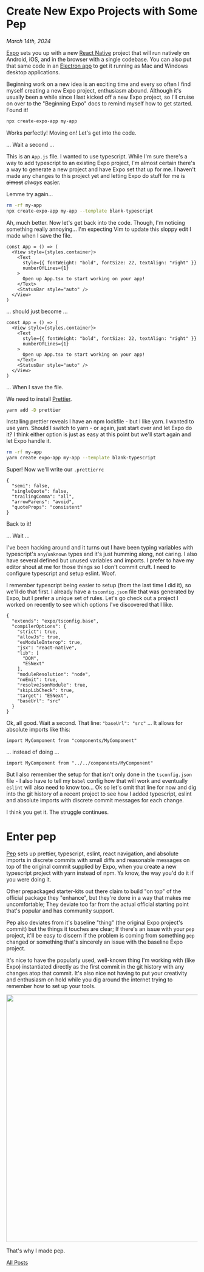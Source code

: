 # Create New Expo Projects with Some Pep

_March 14th, 2024_

[Expo](https://expo.dev) sets you up with a new [React Native](https://reactnative.dev) project that will run natively on Android, iOS, and in the browser with a single codebase.
You can also put that same code in an [Electron app](https://www.electronjs.org) to get it running as Mac and Windows desktop applications.

Beginning work on a new idea is an exciting time and every so often I find myself creating a new Expo project, enthusiasm abound.
Although it's usually been a while since I last kicked off a new Expo project, so I'll cruise on over to the "Beginning Expo" docs to remind myself how to get started. Found it!

```bash
npx create-expo-app my-app
```

Works perfectly! Moving on! Let's get into the code.

... Wait a second ...

This is an `App.js` file.
I wanted to use typescript.
While I'm sure there's a way to add typescript to an existing Expo project, I'm almost certain there's a way to generate a new project and have Expo set that up for me.
I haven't made any changes to this project yet and letting Expo do stuff for me is ~~almost~~ _always_ easier.

Lemme try again...

```bash
rm -rf my-app
npx create-expo-app my-app --template blank-typescript
```

Ah, much better. Now let's get back into the code.
Though, I'm noticing something really annoying...
I'm expecting Vim to update this sloppy edit I made when I save the file.

<!-- {% raw %} -->

```tsx
const App = () => (
  <View style={styles.container}>
    <Text
      style={{ fontWeight: "bold", fontSize: 22, textAlign: "right" }}
      numberOfLines={1}
    >
      Open up App.tsx to start working on your app!
    </Text>
    <StatusBar style="auto" />
  </View>
)
```

<!-- {% endraw %} -->

... should just become ...

<!-- {% raw %} -->

```tsx
const App = () => (
  <View style={styles.container}>
    <Text
      style={{ fontWeight: "bold", fontSize: 22, textAlign: "right" }}
      numberOfLines={1}
    >
      Open up App.tsx to start working on your app!
    </Text>
    <StatusBar style="auto" />
  </View>
)
```

<!-- {% endraw %} -->

... When I save the file.

We need to install [Prettier](https://prettier.io).

```bash
yarn add -D prettier
```

Installing prettier reveals I have an npm lockfile - but I like yarn.
I wanted to use yarn.
Should I switch to yarn - or again, just start over and let Expo do it?
I think either option is just as easy at this point but we'll start again and let Expo handle it.

```bash
rm -rf my-app
yarn create expo-app my-app --template blank-typescript
```

Super! Now we'll write our `.prettierrc`

```
{
  "semi": false,
  "singleQuote": false,
  "trailingComma": "all",
  "arrowParens": "avoid",
  "quoteProps": "consistent"
}
```

Back to it!

... Wait ...

I've been hacking around and it turns out I have been typing variables with typescript's `any`/`unknown` types and it's just humming along, not caring. I also have several defined but unused variables and imports. I prefer to have my editor shout at me for those things so I don't commit cruft. I need to configure typescript and setup eslint. Woof.

I remember typescript being easier to setup (from the last time I did it), so we'll do that first.
I already have a `tsconfig.json` file that was generated by Expo, but I prefer a unique set of rules.
Let's go check out a project I worked on recently to see which options I've discovered that I like.

```
{
  "extends": "expo/tsconfig.base",
  "compilerOptions": {
    "strict": true,
    "allowJs": true,
    "esModuleInterop": true,
    "jsx": "react-native",
    "lib": [
      "DOM",
      "ESNext"
    ],
    "moduleResolution": "node",
    "noEmit": true,
    "resolveJsonModule": true,
    "skipLibCheck": true,
    "target": "ESNext",
    "baseUrl": "src"
  }
}
```

Ok, all good. Wait a second. That line: `"baseUrl": "src"` ... It allows for absolute imports like this:

```
import MyComponent from "components/MyComponent"
```

... instead of doing ...

```
import MyComponent from "../../components/MyComponent"
```

But I also remember the setup for that isn't only done in the `tsconfig.json` file - I also have to tell my `babel` config how that will work and eventually `eslint` will also need to know too... Ok so let's omit that line for now and dig into the git history of a recent project to see how I added typescript, eslint and absolute imports with discrete commit messages for each change.

I think you get it.
The struggle continues.

# Enter pep

[Pep](https://github.com/pachun/pep) sets up prettier, typescript, eslint, react navigation, and absolute imports in discrete commits with small diffs and reasonable messages on top of the original commit supplied by Expo, when you create a new typescript project with yarn instead of npm.
Ya know, the way you'd do it if you were doing it.

Other prepackaged starter-kits out there claim to build "on top" of the official package they "enhance", but they're done in a way that makes me uncomfortable; They deviate too far from the actual official starting point that's popular and has community support.

Pep also deviates from it's baseline "thing" (the original Expo project's commit) but the things it touches are clear; If there's an issue with your `pep` project, it'll be easy to discern if the problem is coming from something `pep` changed or something that's sincerely an issue with the baseline Expo project.

It's nice to have the popularly used, well-known thing I'm working with (like Expo) instantiated directly as the first commit in the git history with any changes atop that commit.
It's also nice not having to put your creativity and enthusiasm on hold while you dig around the internet trying to remember how to set up your tools.

<img src="https://i.imgur.com/XlEyADo.png" width="650"/>

That's why I made pep.

[All Posts](/README.md)
